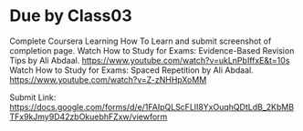 # Due by Class03
Complete Coursera Learning How To Learn and submit screenshot of completion page.
Watch How to Study for Exams: Evidence-Based Revision Tips by Ali Abdaal.
https://www.youtube.com/watch?v=ukLnPbIffxE&t=10s
Watch How to Study for Exams: Spaced Repetition by Ali Abdaal.
https://www.youtube.com/watch?v=Z-zNHHpXoMM

Submit Link: 
https://docs.google.com/forms/d/e/1FAIpQLScFLlI8YxOuqhQDtLdB_2KbMBTFx9kJmy9D42zbOkuebhFZxw/viewform
